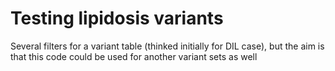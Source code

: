 # Testing lipidosis variants

Several filters for a variant table (thinked initially for DIL case), but the aim is that this code could be used for another variant sets as well
